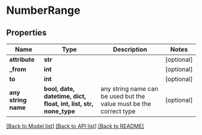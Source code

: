 # NumberRange


## Properties
Name | Type | Description | Notes
------------ | ------------- | ------------- | -------------
**attribute** | **str** |  | [optional] 
**_from** | **int** |  | [optional] 
**to** | **int** |  | [optional] 
**any string name** | **bool, date, datetime, dict, float, int, list, str, none_type** | any string name can be used but the value must be the correct type | [optional]

[[Back to Model list]](../README.md#documentation-for-models) [[Back to API list]](../README.md#documentation-for-api-endpoints) [[Back to README]](../README.md)


